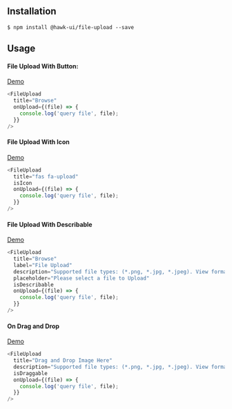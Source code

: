 ## Installation
`$ npm install @hawk-ui/file-upload --save`


## Usage


#### File Upload With Button:
[Demo](https://hawk.wallnit.com/#!/FileUpload/1)
```js
<FileUpload
  title="Browse"
  onUpload={(file) => {
    console.log('query file', file);
  }}
/>
```


#### File Upload With Icon
[Demo](https://hawk.wallnit.com/#!/FileUpload/3)
```js
<FileUpload
  title="fas fa-upload"
  isIcon
  onUpload={(file) => {
    console.log('query file', file);
  }}
/>
```


#### File Upload With Describable
[Demo](https://hawk.wallnit.com/#!/FileUpload/5)
```js
<FileUpload
  title="Browse"
  label="File Upload"
  description="Supported file types: (*.png, *.jpg, *.jpeg). View format instructions."
  placeholder="Please select a file to Upload"
  isDescribable
  onUpload={(file) => {
    console.log('query file', file);
  }}
/>
```


#### On Drag and Drop
[Demo](https://hawk.wallnit.com/#!/FileUpload/7)
```js
<FileUpload
  title="Drag and Drop Image Here"
  description="Supported file types: (*.png, *.jpg, *.jpeg). View format instructions."
  isDraggable
  onUpload={(file) => {
    console.log('query file', file);
  }}
/>
```